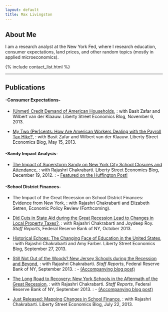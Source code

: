 ```yaml
---
layout: default
title: Max Livingston
---
```


## About Me  
I am a research analyst at the New York Fed, where I research education, consumer expectations, land prices, and other random topics (mostly in applied microeconomics). 

{% include contact_list.html %}

---

## Publications

#### -Consumer Expectations-
* [(Unmet) Credit Demand of American Households](http://libertystreeteconomics.newyorkfed.org/2013/11/unmet-credit-demand-of-american-households.html),
: with Basit Zafar and Wilbert van der Klaauw. Liberty Street Economics Blog, November 6, 2013.

* [My Two (Per)cents: How Are American Workers Dealing with the Payroll Tax Hike?](http://libertystreeteconomics.newyorkfed.org/2013/05/my-two-percents-how-are-american-workers-dealing-with-the-payroll-tax-hike.html), 
: with Basit Zafar and Wilbert van der Klaauw. Liberty Street Economics Blog, May 15, 2013.

#### -Sandy Impact Analysis-
* [The Impact of Superstorm Sandy on New York City School Closures and Attendance](http://libertystreeteconomics.newyorkfed.org/2012/12/the-impact-of-superstorm-sandy-on-new-york-city-school-closures-and-attendance.html), 
: with Rajashri Chakrabarti. Liberty Street Economics Blog, December 19, 2012.
: - [Featured on the Huffington Post!](http://www.huffingtonpost.com/rajashri-chakrabarti/hurricane-sandy-school-days_b_2360754.html)

#### -School District Finances-
* The Impact of the Great Recession on School District Finances: Evidence from New York,
: with Rajashri Chakrabarti and Elizabeth Setren, Economic Policy Review (Forthcoming).

* [Did Cuts in State Aid during the Great Recession Lead to Changes in Local Property Taxes?](http://www.newyorkfed.org/research/staff_reports/sr643.pdf),
: with Rajashri Chakrabarti and Joydeep Roy. *Staff Reports*, Federal Reserve Bank of NY, October 2013.

* [Historical Echoes: The Changing Face of Education in the United States](http://libertystreeteconomics.newyorkfed.org/2013/09/historical-echoes-the-changing-face-of-education-in-the-united-states.html),
: with Rajashri Chakrabarti and Amy Farber. Liberty Street Economics Blog, September 27, 2013.

* [Still Not Out of the Woods? New Jersey Schools during the Recession and Beyond](http://www.newyorkfed.org/research/staff_reports/sr632.pdf),
: with Rajashri Chakrabarti. *Staff Reports*, Federal Reserve Bank of NY, September 2013.
: - [(Accompanying blog post)](http://libertystreeteconomics.newyorkfed.org/2013/09/catching-up-or-falling-behind-new-jersey-schools-in-the-aftermath-of-the-great-recession.html) 

* [The Long Road to Recovery: New York Schools in the Aftermath of the Great Recession](http://www.newyorkfed.org/research/staff_reports/sr631.pdf),
: with Rajashri Chakrabarti. *Staff Reports*, Federal Reserve Bank of NY, September 2013.
: - [(Accompanying blog post)](http://libertystreeteconomics.newyorkfed.org/2013/09/waiting-for-recovery-new-york-schools-and-the-aftermath-of-the-great-recession.html)

* [Just Released: Mapping Changes in School Finance](http://libertystreeteconomics.newyorkfed.org/2013/07/just-released-mapping-changes-in-school-finances.html), 
: with Rajashri Chakrabarti. Liberty Street Economics Blog, July 22, 2013.

